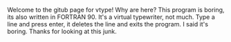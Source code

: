 Welcome to the gitub page for vtype! Why are here? This program is boring, its also written in FORTRAN 90. It's a virtual typewriter, not much.
Type a line and press enter, it deletes the line and exits the program. I said it's boring. Thanks for looking at this junk.
